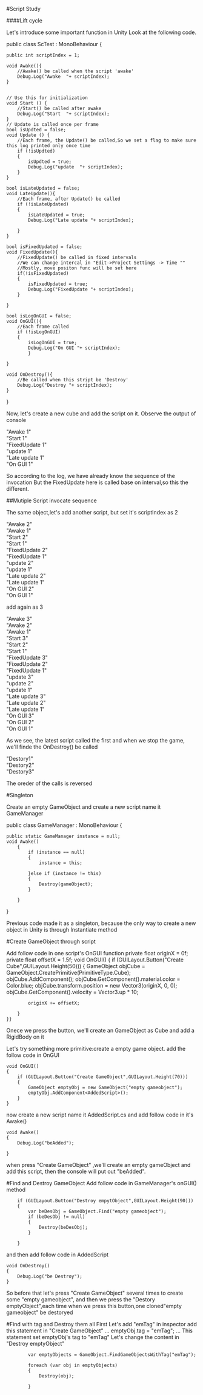#Script Study

####Lift cycle

Let's introduce some important function in Unity
Look at the following code.

public class ScTest : MonoBehaviour {

	public int scriptIndex = 1;

	void Awake(){
		//Awake() be called when the script 'awake'
		Debug.Log("Awake  "+ scriptIndex);
	}


	// Use this for initialization
	void Start () {
		//Start() be called after awake
		Debug.Log("Start  "+ scriptIndex);
	}
	// Update is called once per frame
	bool isUpdted = false;
	void Update () {
		//Each frame, the Update() be called,So we set a flag to make sure this log printed only once time
		if (!isUpdted) 
		{
			isUpdted = true;
			Debug.Log("update  "+ scriptIndex);
		}
	}

	bool isLateUpdated = false;
	void LateUpdate(){
		//Each frame, after Update() be called
		if (!isLateUpdated) 
		{
			isLateUpdated = true;
			Debug.Log("Late update "+ scriptIndex);
			
		}
	}

	bool isFixedUpdated = false;
	void FixedUpdate(){
		//FixedUpdate() be called in fixed intervals
		//We can change intercal in "Edit->Project Settings -> Time ""
		//Mostly, move positon func will be set here
		if(!isFixedUpdated)
		{
			isFixedUpdated = true;
			Debug.Log("FixedUpdate "+ scriptIndex);
		}

	}

	bool isLogOnGUI = false;
	void OnGUI(){
		//Each frame called
		if (!isLogOnGUI) 
		{
			isLogOnGUI = true;
			Debug.Log("On GUI "+ scriptIndex);
			}

	}	

	void OnDestroy(){
		//Be called when this stript be 'Destroy'
		Debug.Log("Destroy "+ scriptIndex);
	}
}

Now, let's create a new cube and add the script on it.
Observe the output of console

"Awake 1"<br />
"Start 1"<br />
"FixedUpdate 1"<br />
"update 1"<br />
"Late update 1"<br />
"On GUI 1"<br />

So according to the log, we have already know the sequence of the invocation
But the FixedUpdate here is called base on interval,so this the different.

##Mutiple Script invocate sequence

The same object,let's add another script, but set it's scriptIndex as 2

"Awake 2"<br />
"Awake 1"<br />
"Start 2"<br />
"Start 1"<br />
"FixedUpdate 2"<br />
"FixedUpdate 1"<br />
"update 2"<br />
"update 1"<br />
"Late update 2"<br />
"Late update 1"<br />
"On GUI 2"<br />
"On GUI 1"<br />

add again as 3

"Awake 3"<br />
"Awake 2"<br />
"Awake 1"<br />
"Start 3"<br />
"Start 2"<br />
"Start 1"<br />
"FixedUpdate 3"<br />
"FixedUpdate 2"<br />
"FixedUpdate 1"<br />
"update 3"<br />
"update 2"<br />
"update 1"<br />
"Late update 3"<br />
"Late update 2"<br />
"Late update 1"<br />
"On GUI 3"<br />
"On GUI 2"<br />
"On GUI 1"<br />

As we see, the latest script called the first
and when we stop the game, we'll finde the OnDestroy() be called

"Destory1"<br />
"Destory2"<br />
"Destory3"<br />

The oreder of the calls is reversed

#Singleton 

Create an empty GameObject and create a new script name it GameManager

public class GameManager : MonoBehaviour {

	public static GameManager instance = null;
	void Awake()
		{
			if (instance == null) 
			{
				instance = this;
				
			}else if (instance != this)
			{
				Destroy(gameObject);
			}

		}

}

Previous code made it as a singleton, because the only way to create a new object in Unity is through
Instantiate method

#Create GameObject through script

Add follow code in one script's OnGUI function
	private float originX = 0f;
	private float offsetX = 1.5f;
	void OnGUI()
	{
		if (GUILayout.Button("Create Cube",GUILayout.Height(50))) 
		{
			GameObject objCube = GameObject.CreatePrimitive(PrimitiveType.Cube);
			objCube.AddComponent<Rigidbody>();
			objCube.GetComponent<Renderer>().material.color = Color.blue;
			objCube.transform.position = new Vector3(originX, 0, 0);
			objCube.GetComponent<Rigidbody>().velocity = Vector3.up * 10;

			originX += offsetX;
			
		}
	}}

Onece we press the button, we'll create an GameObject as Cube and add a RigidBody on it


Let's try something more primitive:create a empty game object.
add the follow code in OnGUI

	void OnGUI()
	{
		if (GUILayout.Button("Create GameObject",GUILayout.Height(70))) 
		{
			GameObject emptyObj = new GameObject("empty gameobject");
			emptyObj.AddComponent<AddedScript>();
		}
	}

now create a new script name it  AddedScript.cs and add follow code in it's Awake() 

	void Awake()
	{
		Debug.Log("beAdded");

	}

when press "Create GameObject" ,we'll create an empty gameObject and add this script, then the console will put out "beAdded".

#Find and Destroy GameObject
Add follow code in GameManager's onGUI() method

		if (GUILayout.Button("Destroy empytObject",GUILayout.Height(90))) 
		{
			var beDesObj = GameObject.Find("empty gameobject");
			if (beDesObj != null) 
			{
				Destroy(beDesObj);
			}

		}

and then add follow code in AddedScript 

	void OnDestroy()
	{
		Debug.Log("be Destroy");
	}

So before that let's press "Create GameObject" several times to create some "empty gameobject",
and then we press the "Destory emptyObject",each time when we press this button,one cloned"empty gameobject" be destoryed 

#Find with tag and Destroy them all
First Let's add "emTag" in inspector
add this statement in "Create GameObject"
			...
			emptyObj.tag = "emTag";
			...
This statement set emptyObj's tag to "emTag" 
Let's change the content in "Destroy emptyObject"

			var emptyObjects = GameObject.FindGameObjectsWithTag("emTag");

			foreach (var obj in emptyObjects) 
			{
				Destroy(obj);
				
			}



